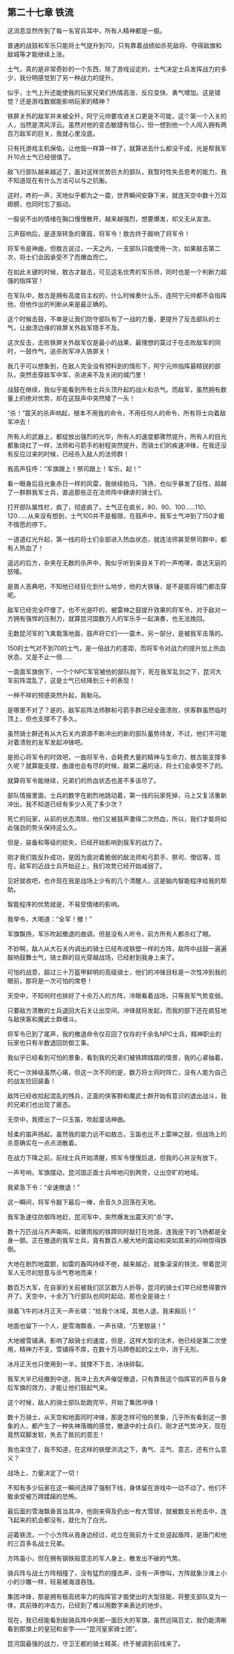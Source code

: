 ## 第二十七章 铁流

这消息显然传到了每一名官兵耳中，所有人精神都是一振。

普通的战鼓和军乐只能将士气提升到70，只有靠着战绩如杀死敌将、夺得敌旗和敌城等才能继续上涨。

士气，真的是非常奇妙的一个东西，除了游戏设定的，士气决定士兵发挥战力的多少，我分明感觉到了另一种战力的提升。

似乎，士气上升还能使我的玩家兄弟们热情高涨、反应变快、勇气增加。这是错觉？还是游戏数据能影响玩家的精神？

铁屏关外的敌军并未被全歼，阿宁元帅要攻进关口更是不可能，这个第一个入关的人，当然是清风浮云。虽然对他的变态敏捷有信心，但一想到他一个人闯入拥有两百万敌军的巨关，我就心里没底。

只有托游戏主机保佑，让他毁一样算一样了，就算进去什么都没干成，光是帮我军升10点士气已经很值了。

敌飞行部队越来越近了，面对这样优势巨大的部队，我暂时性失去思考的能力，我不知道现在有什么方法可以与之抗衡。

这时，咚的一声，天地似乎都为之一震，世界瞬间安静下来，就连天空中数十万双翅膀，也同时忘了振动。

一股说不出的情绪在胸口慢慢散开，越来越强烈，想要爆发，却又无从宣泄。

三声鼓响后，是逐渐转急的骤鼓，将军令！敖古终于敲响了将军令！

将军令是神曲，但敖古说过，一天之内，一支部队只能使用一次，如果敲击第二次，将士们会因承受不了而爆血而亡。

在如此关键的时候，敖古才敲击，可见这名优秀的军乐师，同时也是一个判断力超强的指挥官！

在军队中，敖古是拥有高度自主权的，什么时候奏什么乐，连阿宁元帅都不会指挥他，但他作出的判断从来是最正确的。

这个时候击鼓，不单是让我们防守部队有了一战的力量，更提升了反击部队的士气，让崩溃边缘的铁屏关外敌军措手不及。

这次反击，击败铁屏关外敌军仅是最小的战果，最理想的莫过于在击败敌军的同时，一鼓作气，追杀败军冲入铁屏关！

我几乎可以想象到，在敌人完全没有预料到的情形下，阿宁元帅指挥最精锐的部队，突然击穿敌军中军，杀进来不及关闭的城门里！

战鼓在继续，我似乎能看到所有士兵头顶升起的战火和杀气。而敌军，虽然拥有数量上的绝对优势，却在这鼓声中突然矮了一头！

“杀！”震天的杀声响起，根本不用我的命令，不用任何人的命令，所有将士向着敌军冲去！

所有人的武器上，都绽放出强烈的光华，所有人的速度都骤然提升，所有人的目光都象烧红了一样，法师和弓箭手的射程突然提升，而骑士们的疾速冲锋，在我还没有反应过来的时候，已经杀入敌人的法师群！

我高声狂呼：“军旗跟上！祭司跟上！军乐，起！”

看一眼身后目光象赤日一样的风雷，我继续拍马，飞扬，也似乎暴发了狂性，超越了一群群我军士兵，直追那些正在法师阵中肆虐的骑士们。

打开部队属性栏，疯了，彻底疯了，士气正在疯长，80、90、100……110、120……从来没有想到，士气100并不是极限，在鼓声中，我军士气冲到了150才极不情愿的停下。

一道道红光升起，第一线的将士们全部进入热血状态，就连法师甚至祭司群中，都有人热血了！

遥远的后方，杂夹在无数的杀声中，我似乎听到来自关下的一声咆哮，直达天庭的怒嚎。

是兽人恶典吧，不知他已经狂化到什么地步，他的大铁锤，是不是能将城门都击穿呢。

敌军已经完全吓傻了，也不光是吓的，被雷神之鼓提升效果的将军令，对于敌对一方拥有强悍的压制力，就算昆河国数万人的军乐手一起演奏，也无法挽回。

无数昆河军的飞禽栽落地面，鼓声将它们一一震木，另一部分，是被我军击落的。

150的士气对不到70的士气，是一倍战力的差距，而将军令对战力的提升加上热血状态，又是不止一倍……

一面面军旗倒下，一个个NPC军官被他的部队抛下，死在我军乱剑之下，昆河大军前阵混乱了，这是士气已经降到三十的表现！

一种不祥的预感突然升起，我勒马。

是哪里不对了？是的，敌军前阵法师群和弓箭手群已经全面溃败，侠客群虽然临时顶上，但也支撑不了多久。

虽然骑士群还有从大石关内源源不断冲出的新的部队蓄势待发，不过，他们不可能对着溃败的友军发起冲锋吧。

是担心将军令的时效吧，一曲将军令，会耗费大量的精神与生命力，敖古能支撑多久呢？就算能支撑，曲谱也会有尽的时候，敲第二遍的话，将士们会承受不了的。

就算将军令能继续，兄弟们的热血状态也差不多该尽了。

部队情报里面，士兵的数字在剧烈地跳动着，第一线的玩家死掉，马上又复活重新冲出，我不知道已经有多少人死了多少次？

死亡的玩家，从前的状态清除，他们又被鼓声激得二次热血，所以，我们才能将如此强劲的势头保持这么久。

但是，装备和等级的损失，已经开始影响到我军的战力了。

刚才我们能反扑成功，是因为面对着脆弱的敌法师和弓箭手、祭司、僧侣等，现在，敌军的近战士兵开始迎上，我们攻势已经开始减弱了。

见好就收吧，也许现在我是战场上少有的几个清醒人，这是脑内智能程序给我的帮助。

智能程序的优势就是，不易受情绪的影响。

我举令，大喝道：“全军！撤！”

军旗飘扬，军乐吹起撤退的曲调，但是没有人听令，前方所有人都杀红了眼。

不妙啊，敌人从大石关内调出的骑士已经布成铁壁一样的方阵，敌阵中战鼓一遍遍敲响鼓舞士气，骑士群的目光穿越战场，已经射到我身上来了。

可怕的战意，超过三十万盔甲鲜明的高级骑士，他们的冲锋目标是一次性冲到我的眼前，那将是一次可怕的席卷！

天空中，不知何时也排好了十余万人的方阵，冷眼看着战场，只等我军气势变弱。

只要敌方溃散的士兵退回大石关让出空间，冲锋就将发起，而我的部下还在疯狂地与敌侠客和魔武士群缠斗。

将军令已到了尾声，我的撤退命令仅召回了仅存的千余名NPC士兵，精神职业的玩家也只有半数退回防御工事。

我似乎已经看到可怕的景象，看到我的兄弟们被铁蹄践踏的情景，我的心紧抽着。

死亡一次掉级虽然心痛，但这一次不同的是，数万将士同时阵亡，没有人能为自己的战友捡回装备！

敌阵已经收拾起混乱的残兵，正面的侠客群和魔武士群开始有意识的退出战斗，我的兄弟们也出现了疲态。

无奈中，我摸出了一只玉笛，吹起童话神曲。

轻柔的笛声扬起，虽然我的能力远不如敖古，玉笛也比不上雷神之鼓，但战场上的杀意确实在一点点消散着。

在战力下降之前，前线士兵开始清醒，照军令慢慢后退，但我的心并没有放下。

一声号响，军旗摆动，昆河国正面士兵哗地闪到两旁，让出空旷的地域。

我紧急下令：“全速撤退！”

这一瞬间，将军令敲下最后一棒，余音久久回荡在天地。

我军急速往防御阵地赶，昆河军中，突然爆发出震天的“杀”字。

数十万匹战马齐声嘶鸣，如骤雨般的铁蹄同时敲打在地面，连我座下的飞扬都是全身一颤。正在撤退的我军士兵，竟有数百人被大地的震动和突如其来的闷响惊得跌倒。

大地在剧烈地震颤，如雷的轰鸣持续不绝，越来越近，就象滚滚的铁流，带着昆河军人无尽的怒意与杀气卷地而来！

数百万大军，在自家的关前被我们区区数万人折辱，昆河的骑士们早已经憋得要炸开了。天空中，十余万飞行部队也同时起动，那也全是骑士！

骑着飞牛的冰月正天一声长啸：“给我个冰域，其他人退，我来殿后！”

地面也留下一个人，是雪海飘香，一声长啸，“万里银装！”

大地被雪铺满，影响了敌骑士的速度，但是，这样大型的法术，他已经是第二次使用，精神力不支，雪铺得不厚，在数十万马蹄卷起的尘土中，消于无形。

冰月正天也只使用到一半，就撑不下去，冰块碎裂。

我军大半已经撤到中途，我冲上去大声催促撤退，只有靠我这个指挥官的声音与身后军旗的效力，才能让他们鼓起气来。

这个时候，敌人的骑士部队助跑完毕，开始了集团冲锋！

数十万骑士，从天空和地面同时冲锋，那是怎样可怕的景象，几乎所有看到这一景象的人，都产生了一种失神落魄的感觉，撤退中的士兵们，刚才还气势冲天，现在竟然双脚发软，失去了抵抗的意志！

我也呆住了，我不知道，在这样的铁壁洪流之下，勇气、正气、意志，还有什么意义？

战场上，力量决定了一切！

不知有多少玩家在这一瞬间选择了强制下线，身体留在游戏中一动不动了，他们不敢承受被万蹄蹂躏的恐怖。

最后面的雪海飘香首当其冲，他刚来得及扔出一枚大雪球，就被数支长枪击中，连飞起来的机会都没有，就化为了白光。

迎着铁流，一个小方阵从我身边经过，屹立在我前方十丈处竖起盾阵，是唐门和他的三百多名战士兄弟。

方阵虽小，但在拥有钢铁般意志的军人身上，散发出不破的气势。

骑兵阵与战士方阵相撞了，没有猛烈的撞击声，没有一声惨叫，方阵就象沙滩上小小的沙雕一样，轻易被海浪吞蚀。

集团冲锋，那是拥有极高统率力的指挥官才能使出的大型技能，将整支部队变为一体，其前锋的冲击力，已经到了难以用数字来表达的地步。

现在，我已经能看到敌骑兵阵中央那一面巨大的军旗，虽然远隔百丈，我仍能清晰看到那旗上的皇冠和金字——“昆河皇家骑士团”。

昆河国最强的战力，守卫王都的骑士精英，终于被调到前线来了。

